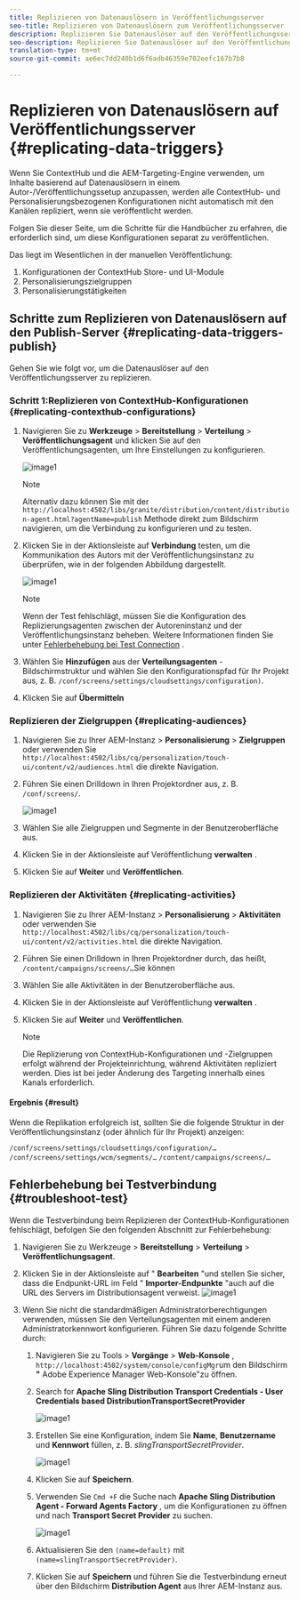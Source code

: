 ```yaml
---
title: Replizieren von Datenauslösern in Veröffentlichungsserver
seo-title: Replizieren von Datenauslösern zum Veröffentlichungsserver
description: Replizieren Sie Datenauslöser auf den Veröffentlichungsserver.
seo-description: Replizieren Sie Datenauslöser auf den Veröffentlichungsserver.
translation-type: tm+mt
source-git-commit: ae6ec7dd240b1d6f6adb46359e702eefc167b7b8

---
```



# Replizieren von Datenauslösern auf Veröffentlichungsserver {#replicating-data-triggers}

Wenn Sie ContextHub und die AEM-Targeting-Engine verwenden, um Inhalte basierend auf Datenauslösern in einem Autor-/Veröffentlichungssetup anzupassen, werden alle ContextHub- und Personalisierungsbezogenen Konfigurationen nicht automatisch mit den Kanälen repliziert, wenn sie veröffentlicht werden.

Folgen Sie dieser Seite, um die Schritte für die Handbücher zu erfahren, die erforderlich sind, um diese Konfigurationen separat zu veröffentlichen.

Das liegt im Wesentlichen in der manuellen Veröffentlichung:

1. Konfigurationen der ContextHub Store- und UI-Module
1. Personalisierungszielgruppen
1. Personalisierungstätigkeiten

## Schritte zum Replizieren von Datenauslösern auf den Publish-Server {#replicating-data-triggers-publish}

Gehen Sie wie folgt vor, um die Datenauslöser auf den Veröffentlichungsserver zu replizieren.

### Schritt 1:Replizieren von ContextHub-Konfigurationen {#replicating-contexthub-configurations}

1. Navigieren Sie zu **Werkzeuge** > **Bereitstellung** > **Verteilung** > **Veröffentlichungsagent** und klicken Sie auf den Veröffentlichungsagenten, um Ihre Einstellungen zu konfigurieren.

   ![image1](/help/user-guide/assets/replicating-triggers/replicating-triggers1.png)

   >[!Note]
   >Alternativ dazu können Sie mit der `http://localhost:4502/libs/granite/distribution/content/distribution-agent.html?agentName=publish` Methode direkt zum Bildschirm navigieren, um die Verbindung zu konfigurieren und zu testen.

1. Klicken Sie in der Aktionsleiste auf **Verbindung** testen, um die Kommunikation des Autors mit der Veröffentlichungsinstanz zu überprüfen, wie in der folgenden Abbildung dargestellt.

   ![image1](/help/user-guide/assets/replicating-triggers/replicating-triggers2.png)

   >[!Note]
   >Wenn der Test fehlschlägt, müssen Sie die Konfiguration des Replizierungsagenten zwischen der Autoreninstanz und der Veröffentlichungsinstanz beheben. Weitere Informationen finden Sie unter [Fehlerbehebung bei Test Connection](/help/user-guide/replicating-data-triggers.md#troubleshoot-test) .

1. Wählen Sie **Hinzufügen** aus der **Verteilungsagenten** -Bildschirmstruktur und wählen Sie den Konfigurationspfad für Ihr Projekt aus, z. B. `/conf/screens/settings/cloudsettings/configuration)`.

1. Klicken Sie auf **Übermitteln**

### Replizieren der Zielgruppen {#replicating-audiences}

1. Navigieren Sie zu Ihrer AEM-Instanz > **Personalisierung** > **Zielgruppen** oder verwenden Sie `http://localhost:4502/libs/cq/personalization/touch-ui/content/v2/audiences.html` die direkte Navigation.

1. Führen Sie einen Drilldown in Ihren Projektordner aus, z. B. `/conf/screens/`.

   ![image1](/help/user-guide/assets/replicating-triggers/replicating-triggers5.png)

1. Wählen Sie alle Zielgruppen und Segmente in der Benutzeroberfläche aus.

1. Klicken Sie in der Aktionsleiste auf Veröffentlichung **verwalten** .

1. Klicken Sie auf **Weiter** und **Veröffentlichen**.

### Replizieren der Aktivitäten {#replicating-activities}

1. Navigieren Sie zu Ihrer AEM-Instanz > **Personalisierung** > **Aktivitäten** oder verwenden Sie `http://localhost:4502/libs/cq/personalization/touch-ui/content/v2/activities.html` die direkte Navigation.

1. Führen Sie einen Drilldown in Ihren Projektordner durch, das heißt, `/content/campaigns/screens/…`Sie können

1. Wählen Sie alle Aktivitäten in der Benutzeroberfläche aus.

1. Klicken Sie in der Aktionsleiste auf Veröffentlichung **verwalten** .

1. Klicken Sie auf **Weiter** und **Veröffentlichen**.

   > [!Note]
   >Die Replizierung von ContextHub-Konfigurationen und -Zielgruppen erfolgt während der Projekteinrichtung, während Aktivitäten repliziert werden. Dies ist bei jeder Änderung des Targeting innerhalb eines Kanals erforderlich.

#### Ergebnis {#result}

Wenn die Replikation erfolgreich ist, sollten Sie die folgende Struktur in der Veröffentlichungsinstanz (oder ähnlich für Ihr Projekt) anzeigen:

`/conf/screens/settings/cloudsettings/configuration/…`
`/conf/screens/settings/wcm/segments/…`
`/content/campaigns/screens/…`

## Fehlerbehebung bei Testverbindung {#troubleshoot-test}

Wenn die Testverbindung beim Replizieren der ContextHub-Konfigurationen fehlschlägt, befolgen Sie den folgenden Abschnitt zur Fehlerbehebung:

1. Navigieren Sie zu Werkzeuge > **Bereitstellung** > **Verteilung** > **Veröffentlichungsagent**.

1. Klicken Sie in der Aktionsleiste auf &quot; **Bearbeiten** &quot;und stellen Sie sicher, dass die Endpunkt-URL im Feld &quot; **Importer-Endpunkte** &quot;auch auf die URL des Servers im Distributionsagent verweist.
   ![image1](/help/user-guide/assets/replicating-triggers/replicating-triggers3.png)

1. Wenn Sie nicht die standardmäßigen Administratorberechtigungen verwenden, müssen Sie den Verteilungsagenten mit einem anderen Administratorkennwort konfigurieren.
Führen Sie dazu folgende Schritte durch:

   1. Navigieren Sie zu Tools > **Vorgänge** > **Web-Konsole** , `http://localhost:4502/system/console/configMgr`um den Bildschirm **&quot;** Adobe Experience Manager Web-Konsole&quot;zu öffnen.

   1. Search for **Apache Sling Distribution Transport Credentials - User Credentials based DistributionTransportSecretProvider**

      ![image1](/help/user-guide/assets/replicating-triggers/replicating-triggers6.png)

   1. Erstellen Sie eine Konfiguration, indem Sie **Name**, **Benutzername** und **Kennwort** füllen, z. B. *slingTransportSecretProvider*.

      ![image1](/help/user-guide/assets/replicating-triggers/replicating-triggers7.png)

   1. Klicken Sie auf **Speichern**.

   1. Verwenden Sie `Cmd +F` die Suche nach **Apache Sling Distribution Agent - Forward Agents Factory** , um die Konfigurationen zu öffnen und nach **Transport Secret Provider** zu suchen.

      ![image1](/help/user-guide/assets/replicating-triggers/replicating-triggers8.png)

   1. Aktualisieren Sie den `(name=default)` mit `(name=slingTransportSecretProvider)`.

   1. Klicken Sie auf **Speichern** und führen Sie die Testverbindung erneut über den Bildschirm **Distribution Agent** aus Ihrer AEM-Instanz aus.

